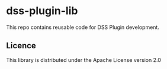 # dss-plugin-lib

This repo contains reusable code for DSS Plugin development.

## Licence

This library is distributed under the Apache License version 2.0